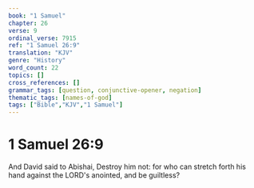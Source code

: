 ```yaml
---
book: "1 Samuel"
chapter: 26
verse: 9
ordinal_verse: 7915
ref: "1 Samuel 26:9"
translation: "KJV"
genre: "History"
word_count: 22
topics: []
cross_references: []
grammar_tags: [question, conjunctive-opener, negation]
thematic_tags: [names-of-god]
tags: ["Bible","KJV","1 Samuel"]
---
```


# 1 Samuel 26:9

And David said to Abishai, Destroy him not: for who can stretch forth his hand against the LORD's anointed, and be guiltless?
